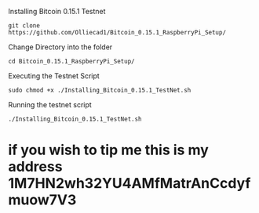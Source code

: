 Installing Bitcoin 0.15.1 Testnet

```
git clone https://github.com/Olliecad1/Bitcoin_0.15.1_RaspberryPi_Setup/
```

Change Directory into the folder

```
cd Bitcoin_0.15.1_RaspberryPi_Setup/
```
Executing the Testnet Script

```
sudo chmod +x ./Installing_Bitcoin_0.15.1_TestNet.sh
```

Running the testnet script

```
./Installing_Bitcoin_0.15.1_TestNet.sh
```

# if you wish to tip me this is my address 1M7HN2wh32YU4AMfMatrAnCcdyfmuow7V3
